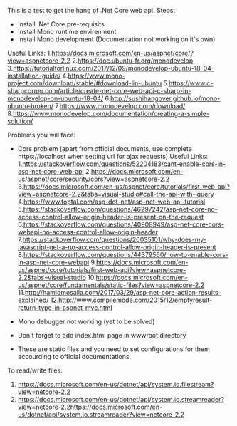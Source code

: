 This is a test to get the hang of .Net Core web api.
Steps:
* Install .Net Core pre-requisits
* Install Mono runtime envirenment
* Install Mono development (Documentation not working on it's own)

Useful Links:
1.https://docs.microsoft.com/en-us/aspnet/core/?view=aspnetcore-2.2
2.https://doc.ubuntu-fr.org/monodevelop
3.https://tutorialforlinux.com/2017/12/09/monodevelop-ubuntu-18-04-installation-guide/
4.https://www.mono-project.com/download/stable/#download-lin-ubuntu
5.https://www.c-sharpcorner.com/article/create-net-core-web-api-c-sharp-in-monodevelop-on-ubuntu-18-04/
6.http://sushihangover.github.io/mono-ubuntu-broken/
7.https://www.monodevelop.com/download/
8.https://www.monodevelop.com/documentation/creating-a-simple-solution/



Problems you will face:
* Cors problem (apart from official documents, use complete https://localhost when setting url for ajax requests)
Useful Links:
1.https://stackoverflow.com/questions/52204183/cant-enable-cors-in-asp-net-core-web-api
2.https://docs.microsoft.com/en-us/aspnet/core/security/cors?view=aspnetcore-2.2
3.https://docs.microsoft.com/en-us/aspnet/core/tutorials/first-web-api?view=aspnetcore-2.2&tabs=visual-studio#call-the-api-with-jquery
4.https://www.toptal.com/asp-dot-net/asp-net-web-api-tutorial
5.https://stackoverflow.com/questions/46297242/asp-net-core-no-access-control-allow-origin-header-is-present-on-the-request
6.https://stackoverflow.com/questions/40908949/asp-net-core-cors-webapi-no-access-control-allow-origin-header
7.https://stackoverflow.com/questions/20035101/why-does-my-javascript-get-a-no-access-control-allow-origin-header-is-present
8.https://stackoverflow.com/questions/44379560/how-to-enable-cors-in-asp-net-core-webapi
9.https://docs.microsoft.com/en-us/aspnet/core/tutorials/first-web-api?view=aspnetcore-2.2&tabs=visual-studio
10.https://docs.microsoft.com/en-us/aspnet/core/fundamentals/static-files?view=aspnetcore-2.2
11.http://hamidmosalla.com/2017/03/29/asp-net-core-action-results-explained/
12.http://www.compilemode.com/2015/12/emptyresult-return-type-in-aspnet-mvc.html



* Mono debugger not working (yet to be solved)
* Don't forget to add index.html page in wwwroot directory
* These are static files and you need to set configurations for them accourding to official documentations.


To read/write files:
1. https://docs.microsoft.com/en-us/dotnet/api/system.io.filestream?view=netcore-2.2
2. https://docs.microsoft.com/en-us/dotnet/api/system.io.streamreader?view=netcore-2.2https://docs.microsoft.com/en-us/dotnet/api/system.io.streamreader?view=netcore-2.2

